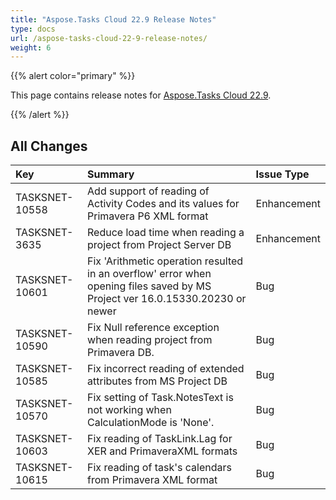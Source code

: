 ```yaml
---
title: "Aspose.Tasks Cloud 22.9 Release Notes"
type: docs
url: /aspose-tasks-cloud-22-9-release-notes/
weight: 6
---
```


{{% alert color="primary" %}} 

This page contains release notes for [Aspose.Tasks Cloud 22.9](https://products.aspose.cloud/tasks/cloud).

{{% /alert %}} 

## **All Changes**
|**Key**|**Summary**|**Issue Type**|
| :- | :- | :- |
| TASKSNET-10558 | Add support of reading of Activity Codes and its values for Primavera P6 XML format | Enhancement |
| TASKSNET-3635 | Reduce load time when reading a project from Project Server DB | Enhancement |
| TASKSNET-10601 | Fix 'Arithmetic operation resulted in an overflow' error when opening files saved by MS Project ver 16.0.15330.20230 or newer | Bug |
| TASKSNET-10590 | Fix Null reference exception when reading project from Primavera DB. | Bug |
| TASKSNET-10585 | Fix incorrect reading of extended attributes from MS Project DB | Bug |
| TASKSNET-10570 | Fix setting of Task.NotesText is not working when CalculationMode is 'None'. | Bug |
| TASKSNET-10603 | Fix reading of TaskLink.Lag for XER and PrimaveraXML formats | Bug |
| TASKSNET-10615 | Fix reading of task's calendars from Primavera XML format | Bug |

